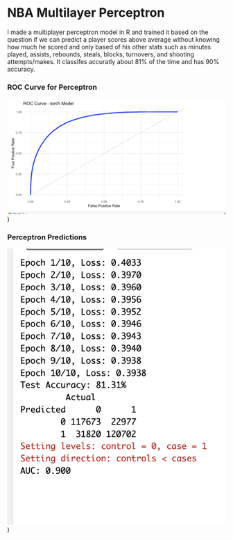 # NBA Multilayer Perceptron
I made a multiplayer perceptron model in R and trained it based on the question if we can predict a player scores above average without knowing how much he scored and only based of his other stats such as minutes played, assists, rebounds, steals, blocks, turnovers, and shooting attempts/makes. It classifes accuratly about 81% of the time and has 90% accuracy. 

### ROC Curve for Perceptron

![ROC Curve](https://raw.githubusercontent.com/shrivasshankar/images/main/ROCPerceptron.png))

### Perceptron Predictions

![Perceptron Result](https://raw.githubusercontent.com/shrivasshankar/images/main/PerceptronResult.png))
